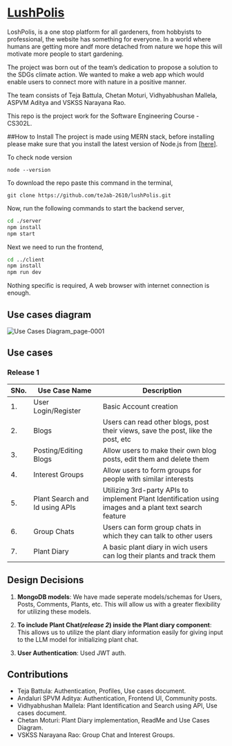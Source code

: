 # [LushPolis](https://github.com/teJab-2610/lushPolis/tree/master)

LoshPolis, is a one stop platform for all gardeners, from hobbyists to professional, the website has something for everyone. In a world where humans are getting more andf more detached from nature we hope this will motivate more people to start gardening.

The project was born out of the team’s dedication to propose a solution to the SDGs climate action. We wanted to make a web app which would enable users to connect more with nature in a positive manner.

The team consists of Teja Battula, Chetan Moturi, Vidhyabhushan Mallela, ASPVM Aditya and VSKSS Narayana Rao.

This repo is the project work for the Software Engineering Course - CS302L.

##How to Install
The project is made using MERN stack, before installing please make sure that you install the latest version of Node.js from [[here]](https://nodejs.org/en/download).

To check node version
~~~shell
node --version
~~~

To download the repo paste this command in the terminal,
~~~shell
git clone https://github.com/teJab-2610/lushPolis.git
~~~

Now, run the following commands to start the backend server,
~~~bash
cd ./server
npm install
npm start
~~~

Next we need to run the frontend,
~~~bash
cd ../client
npm install
npm run dev
~~~

Nothing specific is required, A web browser with internet connection is enough.
## Use cases diagram

![Use Cases Diagram_page-0001](https://i.imgur.com/p9sXvKU.jpg)


## Use cases

### Release 1

| SNo.   | Use Case Name | Description | 
| ------------ | ------------- | ----------- |
| 1.       | User Login/Register| Basic Account creation|
| 2.       | Blogs | Users can read other blogs, post their views, save the post, like the post, etc|
| 3.       | Posting/Editing Blogs    | Allow users to make their own blog posts, edit them and delete them|
| 4. | Interest Groups | Allow users to form groups for people with similar interests|
| 5. | Plant Search and Id using APIs | Utilizing 3rd-party APIs to implement Plant Identification using images and a plant text search feature |
| 6. | Group Chats | Users can form group chats in which they can talk to other users |
| 7. | Plant Diary | A basic plant diary in wich users can log their plants and track them | 

## Design Decisions

1. **MongoDB models**: We have made seperate models/schemas for Users, Posts, Comments, Plants, etc. This will allow us with a greater flexibility for utilizing these models.

2. **To include Plant Chat(_release 2_) inside the Plant diary component**: This allows us to utilize the plant diary information easily for giving input to the LLM model for initializing plant chat.

3. **User Authentication**: Used JWT auth.

## Contributions
- Teja Battula: Authentication, Profiles, Use cases document.
- Andaluri SPVM Aditya: Authentication, Frontend UI, Community posts.
- Vidhyabhushan Mallela: Plant Identification and Search using API, Use cases document.
- Chetan Moturi: Plant Diary implementation, ReadMe and Use Cases Diagram.
- VSKSS Narayana Rao: Group Chat and Interest Groups.

